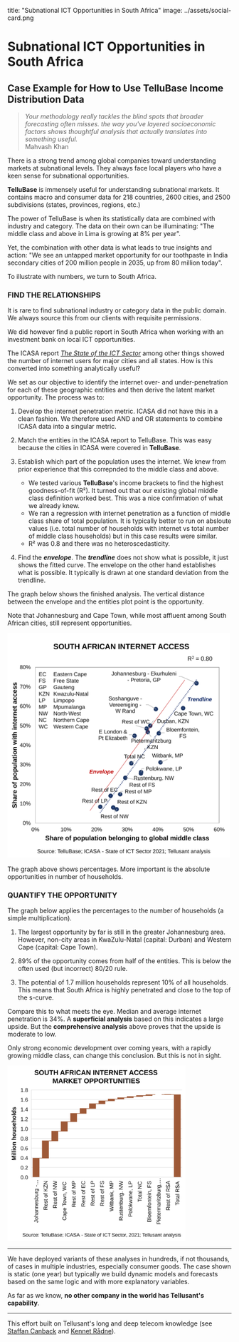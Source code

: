 title: "Subnational ICT Opportunities in South Africa"
image: ../assets/social-card.png
# Subnational ICT Opportunities in South Africa
## Case Example for How to Use TelluBase Income Distribution Data  

> *Your methodology really tackles the blind spots that broader forecasting often misses. the way you've layered socioeconomic factors shows thoughtful analysis that actually translates into something useful.*  
Mahvash Khan

There is a strong trend among global companies toward understanding markets at subnational levels. They always face local players who have a keen sense for subnational opportunities.  

**TelluBase** is immensely useful for understanding subnational markets. It contains macro and consumer data for 218 countries, 2600 cities, and 2500 subdivisions (states, provinces, regions, etc.)  

The power of TelluBase is when its statistically data are combined with industry and category. The data on their own can be illuminating: "The middle class and above in Lima is growing at 8% per year".  

Yet, the combination with other data is what leads to true insights and action: "We see an untapped market opportunity for our toothpaste in India secondary cities of 200 million people in 2035, up from 80 million today".  

To illustrate with numbers, we turn to South Africa.   
  
### FIND THE RELATIONSHIPS
It is rare to find subnational industry or category data in the public domain. We always source this from our clients with requisite permissions.  

We did however find a public report in South Africa when working with an investment bank on local ICT opportunities.

The ICASA report [*The State of the ICT Sector*](assets/support/State-of-ICT-Sector-Report-March-2022.pdf) among other things showed the number of internet users for major cities and all states. How is this converted into something analytically useful?  

We set as our objective to identify the internet over- and under-penetration for each of these geographic entities and then derive the latent market opportunity. The process was to:

1. Develop the internet penetration metric. ICASA did not have this in a clean fashion. We therefore used AND and OR statements to combine ICASA data into a singular metric.  

2. Match the entities in the ICASA report to TelluBase. This was easy because the cities in ICASA were covered in **TelluBase**.  

3. Establish which part of the population uses the internet. We knew from prior experience that this correpnded to the middle class and above.  
   - We tested various **TelluBase**'s income brackets to find the highest goodness-of-fit (R²). It turned out that our existing global middle class definition worked best. This was a nice confirmation of what we already knew.  
   - We ran a regression with internet penetration as a function of middle class share of total population. It is typically better to run on absloute values (i.e. total number of households with internet vs total number of middle class households) but in this case results were similar.  
   - R² was 0.8 and there was no heteroscedasticity.  

4. Find the ***envelope***. The ***trendline*** does not show what is possible, it just shows the fitted curve. The envelope on the other hand establishes what is possible. It typically is drawn at one standard deviation from the trendline.  

The graph below shows the finished analysis. The vertical distance between the envelope and the entities plot point is the opportunity.  

Note that Johannesburg and Cape Town, while most affluent among South African cities, still represent opportunities.  

<img  src="assets/images/tellusant-south-africa-ict-subnational-trend.svg" width="500" alt="South Africa ICT Subnational Trend">  

The graph above shows percentages. More important is the absolute opportunities in number of households.  
  
### QUANTIFY THE OPPORTUNITY

The graph below applies the percentages to the number of households (a simple multiplication).  

1. The largest opportunity by far is still in the greater Johannesburg area. However, non-city areas in KwaZulu-Natal (capital: Durban) and Western Cape (capital: Cape Town).  

2. 89% of the opportunity comes from half of the entities. This is below the often used (but incorrect) 80/20 rule.  

3. The potential of 1.7 million households represent 10% of all households. This means that South Africa is highly penetrated and close to the top of the s-curve.  

Compare this to what meets the eye. Median and average internet penetration is 34%. A **superficial analysis** based on this indicates a large upside. But the **comprehensive analysis** above proves that the upside is moderate to low.

Only strong economic development over coming years, with a rapidly growing middle class, can change this conclusion. But this is not in sight. 

<img  src="assets/images/tellusant-south-africa-ict-market-opportunities.svg" width="400" alt="South Africa ICT Market Opportunities">  

---
We have deployed variants of these analyses in hundreds, if not thousands, of cases in multiple industries, especially consumer goods. The case shown is static (one year) but typically we build dynamic models and forecasts based on the same logic and with more explanatory variables.

As far as we know, **no other company in the world has Tellusant's capability**.

---
This effort built on Tellusant's long and deep telecom knowledge (see [Staffan Canback](https://www.linkedin.com/in/scanback/) and [Kennet Rådne](https://www.linkedin.com/in/kennetradne/)).  
